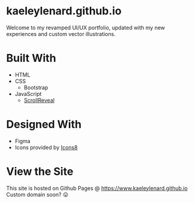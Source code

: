 # kaeleylenard.github.io
Welcome to my revamped UI/UX portfolio, updated with my new experiences and custom vector illustrations.

# Built With
* HTML
* CSS
  * Bootstrap
* JavaScript
  * [ScrollReveal](https://scrollrevealjs.org/)

# Designed With
* Figma
* Icons provided by [Icons8](https://www.icons8.com)

# View the Site
This site is hosted on Github Pages @ https://www.kaeleylenard.github.io
Custom domain soon? 😛
